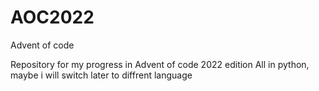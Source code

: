 # AOC2022
Advent of code

Repository for my progress in Advent of code 2022 edition
All in python, maybe i will switch later to diffrent language
